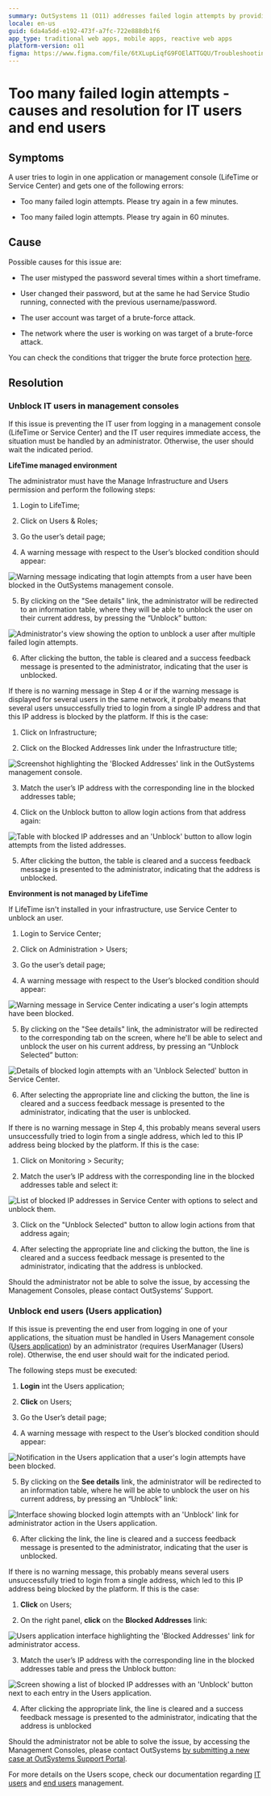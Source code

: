 ```yaml
---
summary: OutSystems 11 (O11) addresses failed login attempts by providing resolution steps for IT and end users to unblock accounts and IP addresses.
locale: en-us
guid: 6da4a5dd-e192-473f-a7fc-722e888db1f6
app_type: traditional web apps, mobile apps, reactive web apps
platform-version: o11
figma: https://www.figma.com/file/6tXLupLiqfG9FOElATTGQU/Troubleshooting?node-id=621:861
---
```


# Too many failed login attempts - causes and resolution for IT users and end users

## Symptoms

A user tries to login in one application or management console (LifeTime or Service Center) and gets one of the following errors:

* Too many failed login attempts. Please try again in a few minutes.

* Too many failed login attempts. Please try again in 60 minutes.

## Cause

Possible causes for this issue are:

* The user mistyped the password several times within a short timeframe.

* User changed their password, but at the same he had Service Studio running, connected with the previous username/password.

* The user account was target of a brute-force attack.

* The network where the user is working on was target of a brute-force attack.

You can check the conditions that trigger the brute force protection [here](https://success.outsystems.com/Documentation/11/Managing_the_Applications_Lifecycle/Secure_the_Applications/Protection_against_Brute_Force_Attacks).

## Resolution

### Unblock IT users in management consoles

If this issue is preventing the IT user from logging in a management console (LifeTime or Service Center) and the IT user requires immediate access, the situation must be handled by an administrator. Otherwise, the user should wait the indicated period.

**LifeTime managed environment**

The administrator must have the Manage Infrastructure and Users permission and perform the following steps:

1. Login to LifeTime;

2. Click on Users & Roles;

3. Go the user’s detail page;

4. A warning message with respect to the User’s blocked condition should appear:

![Warning message indicating that login attempts from a user have been blocked in the OutSystems management console.](images/too-many-failed-login_0.png "User Blocked Warning Message")
 

5. By clicking on the "See details" link, the administrator will be redirected to an information table, where they will be able to unblock the user on their current address, by pressing the “Unblock” button:

![Administrator's view showing the option to unblock a user after multiple failed login attempts.](images/too-many-failed-login_1.png "Unblock User Action")
 

6. After clicking the button, the table is cleared and a success feedback message is presented to the administrator, indicating that the user is unblocked.

If there is no warning message in Step 4 or if the warning message is displayed for several users in the same network, it probably means that several users unsuccessfully tried to login from a single IP address and that this IP address is blocked by the platform. If this is the case:

1. Click on Infrastructure;

2. Click on the Blocked Addresses link under the Infrastructure title;

![Screenshot highlighting the 'Blocked Addresses' link in the OutSystems management console.](images/too-many-failed-login_2.png "Blocked Addresses Menu Option")
 

3. Match the user’s IP address with the corresponding line in the blocked addresses table;

4. Click on the Unblock button to allow login actions from that address again:

![Table with blocked IP addresses and an 'Unblock' button to allow login attempts from the listed addresses.](images/too-many-failed-login_3.png "Unblocking IP Address")
 

5. After clicking the button, the table is cleared and a success feedback message is presented to the administrator, indicating that the address is unblocked.

 

**Environment is not managed by LifeTime**

If LifeTime isn't installed in your infrastructure, use Service Center to unblock an user.

1. Login to Service Center;

2. Click on Administration > Users;

3. Go the user’s detail page;

4. A warning message with respect to the User’s blocked condition should appear:

 ![Warning message in Service Center indicating a user's login attempts have been blocked.](images/too-many-failed-login_4.png "Service Center User Blocked Warning")
 

5. By clicking on the "See details" link, the administrator will be redirected to the corresponding tab on the screen, where he'll be able to select and unblock the user on his current address, by pressing an “Unblock Selected” button:

![Details of blocked login attempts with an 'Unblock Selected' button in Service Center.](images/too-many-failed-login_5.png "Service Center Unblock User Option")
 

6. After selecting the appropriate line and clicking the button, the line is cleared and a success feedback message is presented to the administrator, indicating that the user is unblocked.

If there is no warning message in Step 4, this probably means several users unsuccessfully tried to login from a single address, which led to this IP address being blocked by the platform. If this is the case:

1. Click on Monitoring > Security;

2. Match the user’s IP address with the corresponding line in the blocked addresses table and select it:

![List of blocked IP addresses in Service Center with options to select and unblock them.](images/too-many-failed-login_6.png "Service Center Blocked IP Address")
 

3. Click on the "Unblock Selected" button to allow login actions from that address again;

4. After selecting the appropriate line and clicking the button, the line is cleared and a success feedback message is presented to the administrator, indicating that the address is unblocked.

Should the administrator not be able to solve the issue, by accessing the Management Consoles, please contact OutSystems’ Support.

### Unblock end users (Users application)

If this issue is preventing the end user from logging in one of your applications, the situation must be handled in Users Management console ([Users application](https://success.outsystems.com/documentation/11/developing_an_application/secure_the_application/end_users/access_the_users_app/)) by an administrator (requires UserManager (Users) role). Otherwise, the end user should wait for the indicated period.

The following steps must be executed:

1. **Login** int the Users application;

2. **Click** on Users;

3. Go the User’s detail page;

4. A warning message with respect to the User’s blocked condition should appear:

![Notification in the Users application that a user's login attempts have been blocked.](images/too-many-failed-login_7.png "Users Application User Blocked Warning")
 

5. By clicking on the **See details** link, the administrator will be redirected to an information table, where he will be able to unblock the user on his current address, by pressing an “Unblock” link:

![Interface showing blocked login attempts with an 'Unblock' link for administrator action in the Users application.](images/too-many-failed-login_8.png "Users Application Unblock User Action")
 

6. After clicking the link, the line is cleared and a success feedback message is presented to the administrator, indicating that the user is unblocked.

If there is no warning message, this probably means several users unsuccessfully tried to login from a single address, which led to this IP address being blocked by the platform. If this is the case:

1. **Click** on Users;

2. On the right panel, **click** on the **Blocked Addresses** link:

![Users application interface highlighting the 'Blocked Addresses' link for administrator access.](images/too-many-failed-login_9.png "Users Application Blocked Addresses Access")
 

3. Match the user’s IP address with the corresponding line in the blocked addresses table and press the Unblock button:

![Screen showing a list of blocked IP addresses with an 'Unblock' button next to each entry in the Users application.](images/too-many-failed-login_10.png "Users Application Unblock IP Address")
 

4. After clicking the appropriate link, the line is cleared and a success feedback message is presented to the administrator, indicating that the address is unblocked

Should the administrator not be able to solve the issue, by accessing the Management Consoles, please contact OutSystems [by submitting a new case at OutSystems Support Portal](https://www.outsystems.com/goto/submit-support-case).

For more details on the Users scope, check our documentation regarding [IT users](https://success.outsystems.com/documentation/11/managing_the_applications_lifecycle/manage_it_users/) and [end users](https://success.outsystems.com/documentation/11/developing_an_application/secure_the_application/end_users/configure_the_administrator_user_of_the_users_app/) management.

